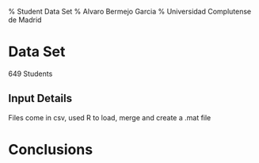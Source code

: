 % Student Data Set
% Alvaro Bermejo Garcia
% Universidad Complutense de Madrid

Data Set
========
649 Students

Input Details
-------------
Files come in csv, used R to load, merge and create a .mat file

Conclusions
===========

